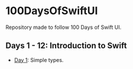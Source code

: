 
# 100DaysOfSwiftUI

Repository made to follow 100 Days of Swift UI.

## Days 1 - 12: Introduction to Swift

- [Day 1](Introduction/Day01): Simple types.
